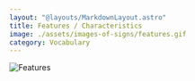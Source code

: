 ```yaml
---
layout: "@layouts/MarkdownLayout.astro"
title: Features / Characteristics
image: ./assets/images-of-signs/features.gif
category: Vocabulary
---
```


![Features](@signs/features.gif)
